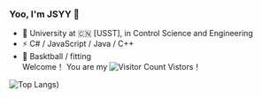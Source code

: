### Yoo, I'm JSYY 👋
- 🍻 University at 🇨🇳 [USST], in Control Science and Engineering  
- ⚡ C# / JavaScript / Java / C++
- 🏃 Basktball / fitting  
Welcome！ You are my ![Visitor Count](https://profile-counter.glitch.me/JSYY/count.svg) Vistors！

![Top Langs](https://github-readme-stats.vercel.app/api/top-langs/?username=JSYY&layout=compact&theme=tokyonight))
